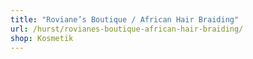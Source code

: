 ```yaml
---
title: "Roviane’s Boutique / African Hair Braiding"
url: /hurst/rovianes-boutique-african-hair-braiding/
shop: Kosmetik
---
```

